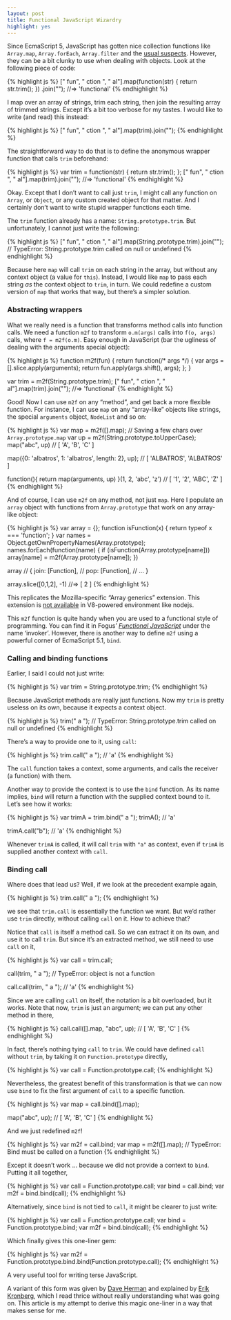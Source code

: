 ```yaml
---
layout: post
title: Functional JavaScript Wizardry
highlight: yes
---
```


Since EcmaScript 5, JavaScript has gotten nice collection functions
like `Array.map`, `Array.forEach`, `Array.filter` and the
[usual suspects][iterators].  However, they can be a bit clunky to use
when dealing with objects.  Look at the following piece of code:

{% highlight js %}
[" fun", " ction ", "  al"].map(function(str) { return str.trim(); })
                           .join("");
//=> 'functional'
{% endhighlight %}

I map over an array of strings, trim each string, then join the
resulting array of trimmed strings.  Except it’s a bit too verbose for
my tastes.  I would like to write (and read) this instead:

{% highlight js %}
[" fun", " ction ", "  al"].map(trim).join("");
{% endhighlight %}

The straightforward way to do that is to define the anonymous wrapper
function that calls `trim` beforehand:

{% highlight js %}
var trim = function(str) { return str.trim(); };
[" fun", " ction ", "  al"].map(trim).join("");
//=> 'functional'
{% endhighlight %}

Okay.  Except that I don’t want to call just `trim`, I might call any
function on `Array`, or `Object`, or any custom created object for
that matter.  And I certainly don’t want to write stupid wrapper
functions each time.

The `trim` function already has a name: `String.prototype.trim`.  But
unfortunately, I cannot just write the following:

{% highlight js %}
[" fun", " ction ", "  al"].map(String.prototype.trim).join("");
// TypeError: String.prototype.trim called on null or undefined
{% endhighlight %}

Because here `map` will call `trim` on each string in the array, but
without any context object (a value for `this`).  Instead, I would
like `map` to pass each string _as_ the context object to `trim`, in
turn.  We could redefine a custom version of `map` that works that
way, but there’s a simpler solution.

### Abstracting wrappers

What we really need is a function that transforms method calls into
function calls.  We need a function `m2f` to transform `o.m(args)`
calls into `f(o, args)` calls, where `f = m2f(o.m)`.  Easy enough
in JavaScript (bar the ugliness of dealing with the arguments special
object):

{% highlight js %}
function m2f(fun) {
  return function(/* args */) {
    var args = [].slice.apply(arguments);
    return fun.apply(args.shift(), args);
  };
}

var trim = m2f(String.prototype.trim);
[" fun", " ction ", "  al"].map(trim).join("");
//=> 'functional'
{% endhighlight %}

Good!  Now I can use `m2f` on any “method”, and get back a more
flexible function.  For instance, I can use `map` on any “array-like”
objects like strings, the special `arguments` object, `NodeList` and
so on:

{% highlight js %}
var map = m2f([].map); // Saving a few chars over `Array.prototype.map`
var up = m2f(String.prototype.toUpperCase);
map("abc", up)
// [ 'A', 'B', 'C' ]

map({0: 'albatros', 1: 'albatros', length: 2}, up);
// [ 'ALBATROS', 'ALBATROS' ]

function(){ return map(arguments, up) }(1, 2, 'abc', 'z')
// [ '1', '2', 'ABC', 'Z' ]
{% endhighlight %}

And of course, I can use `m2f` on any method, not just `map`.  Here I
populate an `array` object with functions from `Array.prototype` that
work on any array-like object:

{% highlight js %}
var array = {};
function isFunction(x) { return typeof x === 'function'; }
var names = Object.getOwnPropertyNames(Array.prototype);
names.forEach(function(name) {
  if (isFunction(Array.prototype[name]))
    array[name] = m2f(Array.prototype[name]);
})

array
// { join: [Function],
//   pop: [Function],
//   ... }

array.slice([0,1,2], -1)
//=> [ 2 ]
{% endhighlight %}

This replicates the Mozilla-specific “Array generics” extension.  This
extension is [not available][V8] in V8-powered environment like
nodejs.

This `m2f` function is quite handy when you are used to a functional
style of programming.  You can find it in Fogus’
[_Functional JavaScript_][funjs] under the name ‘invoker’.  However,
there is another way to define `m2f` using a powerful corner of
EcmaScript 5.1, `bind`.

### Calling and binding functions

Earlier, I said I could not just write:

{% highlight js %}
var trim = String.prototype.trim;
{% endhighlight %}

Because JavaScript methods are really just functions.  Now my `trim`
is pretty useless on its own, because it expects a context object.

{% highlight js %}
trim("  a ");
// TypeError: String.prototype.trim called on null or undefined
{% endhighlight %}

There’s a way to provide one to it, using `call`:

{% highlight js %}
trim.call("  a ");
// 'a'
{% endhighlight %}

The `call` function takes a context, some arguments, and calls the
receiver (a function) with them.

Another way to provide the context is to use the `bind` function.  As
its name implies, `bind` will return a function with the supplied
context bound to it.  Let’s see how it works:

{% highlight js %}
var trimA = trim.bind("  a ");
trimA();
// 'a'

trimA.call("b");
// 'a'
{% endhighlight %}

Whenever `trimA` is called, it will call `trim` with `"a"` as context,
even if `trimA` is supplied another context with `call`.

### Binding call

Where does that lead us?  Well, if we look at the precedent example
again,

{% highlight js %}
trim.call("  a ");
{% endhighlight %}

we see that `trim.call` is essentially the function we want.  But we’d
rather use `trim` directly, without calling `call` on it.  How to
achieve that?

Notice that `call` is itself a method call.  So we can extract it on
its own, and use it to call `trim`.  But since it’s an extracted
method, we still need to use `call` on it,

{% highlight js %}
var call = trim.call;

call(trim, "  a ");
// TypeError: object is not a function

call.call(trim, "  a ");
// 'a'
{% endhighlight %}

Since we are calling `call` on itself, the notation is a bit
overloaded, but it works.  Note that now, `trim` is just an argument;
we can put any other method in there,

{% highlight js %}
call.call([].map, "abc", up);
// [ 'A', 'B', 'C' ]
{% endhighlight %}

In fact, there’s nothing tying `call` to `trim`.  We could have
defined `call` without `trim`, by taking it on `Function.prototype`
directly,

{% highlight js %}
var call = Function.prototype.call;
{% endhighlight %}

Nevertheless, the greatest benefit of this transformation is that we
can now use `bind` to fix the first argument of `call` to a specific
function.

{% highlight js %}
var map = call.bind([].map);

map("abc", up);
// [ 'A', 'B', 'C' ]
{% endhighlight %}

And we just redefined `m2f`!

{% highlight js %}
var m2f = call.bind;
var map = m2f([].map);
// TypeError: Bind must be called on a function
{% endhighlight %}

Except it doesn’t work ... because we did not provide a context to
`bind`.  Putting it all together,

{% highlight js %}
var call = Function.prototype.call;
var bind = call.bind;
var m2f = bind.bind(call);
{% endhighlight %}

Alternatively, since `bind` is not tied to `call`, it might be clearer
to just write:

{% highlight js %}
var call = Function.prototype.call;
var bind = Function.prototype.bind;
var m2f = bind.bind(call);
{% endhighlight %}

Which finally gives this one-liner gem:

{% highlight js %}
var m2f = Function.prototype.bind.bind(Function.prototype.call);
{% endhighlight %}

A very useful tool for writing terse JavaScript.

A variant of this form was given by
[Dave Herman](https://twitter.com/littlecalculist/status/125413301965438976)
and explained by
[Erik Kronberg](https://variadic.me/posts/2013-10-22-bind-call-and-apply-in-javascript.html),
which I read thrice without really understanding what was going on.
This article is my attempt to derive this magic one-liner in a way
that makes sense for me.


[iterators]: https://developer.mozilla.org/en-US/docs/Web/JavaScript/Reference/Global_Objects/Array#Iteration_methods
[funjs]: https://github.com/funjs/book-source/blob/master/chapter04.js#L59
[V8]: https://code.google.com/p/v8/issues/detail?id=308
